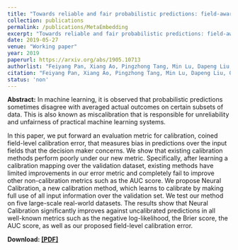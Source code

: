 ```yaml
---
title: "Towards reliable and fair probabilistic predictions: field-aware calibration with neural networks"
collection: publications
permalink: /publications/MetaEmbedding
excerpt: "Towards reliable and fair probabilistic predictions: field-aware calibration with neural networks" 
date: 2019-05-27
venue: "Working paper"
year: 2019
paperurl: https://arxiv.org/abs/1905.10713
authorlist: "Feiyang Pan, Xiang Ao, Pingzhong Tang, Min Lu, Dapeng Liu, Qing He"
citation: "Feiyang Pan, Xiang Ao, Pingzhong Tang, Min Lu, Dapeng Liu, Qing He.Towards reliable and fair probabilistic predictions: field-aware calibration with neural networks. arXiv preprint arXiv:1905.10713."
status: 'non'
---
```

**Abstract:**
In machine learning, it is observed that probabilistic predictions sometimes disagree with averaged actual outcomes on certain subsets of data. This is also known as miscalibration that is responsible for unreliability and unfairness of practical machine learning systems. 

In this paper, we put forward an evaluation metric for calibration, coined field-level calibration error, that measures bias in predictions over the input fields that the decision maker concerns. We show that existing calibration methods perform poorly under our new metric. Specifically, after learning a calibration mapping over the validation dataset, existing methods have limited improvements in our error metric and completely fail to improve other non-calibration metrics such as the AUC score. We propose Neural Calibration, a new calibration method, which learns to calibrate by making full use of all input information over the validation set. We test our method on five large-scale real-world datasets. The results show that Neural Calibration significantly improves against uncalibrated predictions in all well-known metrics such as the negative log-likelihood, the Brier score, the AUC score, as well as our proposed field-level calibration error.

**Download: [[PDF]](https://arxiv.org/abs/1905.10713)**
